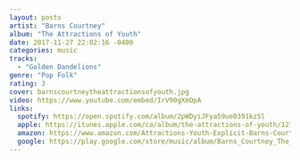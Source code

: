 ```yaml
---
layout: posts
artist: "Barns Courtney"
album: "The Attractions of Youth"
date: 2017-11-27 22:02:16 -0400
categories: music
tracks:
  - "Golden Dandelions"
genre: "Pop Folk"
rating: 3
cover: barnscourtneytheattractionsofyouth.jpg
video: https://www.youtube.com/embed/IrV90gXmOpA
links:
  spotify: https://open.spotify.com/album/2pWDyiJFya59ue0391kzSl
  apple: https://itunes.apple.com/ca/album/the-attractions-of-youth/1273065012
  amazon: https://www.amazon.com/Attractions-Youth-Explicit-Barns-Courtney/dp/B074WY3CX7
  google: https://play.google.com/store/music/album/Barns_Courtney_The_Attractions_Of_Youth?id=Bxx4cduskygo5mpolztum4dsl4u&hl=en
---
```



